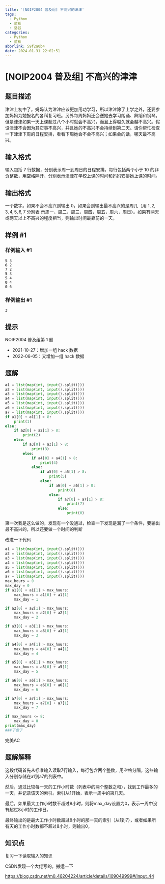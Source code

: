 ```yaml
---
title: '[NOIP2004 普及组] 不高兴的津津'
tags:
  - Python
  - 蓝桥
  - 洛谷
categories:
  - Python
  - 蓝桥
abbrlink: 59f2a0b4
date: 2024-01-31 22:02:51
---
```


# [NOIP2004 普及组] 不高兴的津津

## 题目描述

津津上初中了。妈妈认为津津应该更加用功学习，所以津津除了上学之外，还要参加妈妈为她报名的各科复习班。另外每周妈妈还会送她去学习朗诵、舞蹈和钢琴。但是津津如果一天上课超过八个小时就会不高兴，而且上得越久就会越不高兴。假设津津不会因为其它事不高兴，并且她的不高兴不会持续到第二天。请你帮忙检查一下津津下周的日程安排，看看下周她会不会不高兴；如果会的话，哪天最不高兴。

## 输入格式

输入包括 $7$ 行数据，分别表示周一到周日的日程安排。每行包括两个小于 $10$ 的非负整数，用空格隔开，分别表示津津在学校上课的时间和妈妈安排她上课的时间。

## 输出格式

一个数字。如果不会不高兴则输出 $0$，如果会则输出最不高兴的是周几（用 $1, 2, 3, 4, 5, 6, 7$ 分别表 示周一，周二，周三，周四，周五，周六，周日）。如果有两天或两天以上不高兴的程度相当，则输出时间最靠前的一天。

## 样例 #1

### 样例输入 #1

```
5 3
6 2
7 2
5 3
5 4
0 4
0 6
```

### 样例输出 #1

```
3
```

## 提示

NOIP2004 普及组第 1 题

- 2021-10-27：增加一组 hack 数据
- 2022-06-05：又增加一组 hack 数据

## 题解

```python
a1 = list(map(int, input().split()))
a2 = list(map(int, input().split()))
a3 = list(map(int, input().split()))
a4 = list(map(int, input().split()))
a5 = list(map(int, input().split()))
a6 = list(map(int, input().split()))
a7 = list(map(int, input().split()))
if a1[0] + a1[1] > 8:
    print(1)
else:
    if a2[0] + a2[1] > 8:
        print(2)
    else:
        if a3[0] + a3[1] > 8:
            print(3)
        else:
            if a4[0] + a4[1] > 8:
                print(4)
            else:
                if a5[0] + a5[1] > 8:
                    print(5)
                else:
                    if a6[0] + a6[1] > 8:
                        print(6)
                    else:
                        if a7[0] + a7[1] > 8:
                            print(7)
                        else:
                            print(0)

```

第一次我是这么做的，发现有一个没通过，检查一下发现是漏了一个条件，要输出最不高兴的，所以还要做一个时间的判断

改进一下代码

```python
a1 = list(map(int, input().split()))
a2 = list(map(int, input().split()))
a3 = list(map(int, input().split()))
a4 = list(map(int, input().split()))
a5 = list(map(int, input().split()))
a6 = list(map(int, input().split()))
a7 = list(map(int, input().split()))
max_hours = 0
max_day = 0
if a1[0] + a1[1] > max_hours:
    max_hours = a1[0] + a1[1]
    max_day = 1

if a2[0] + a2[1] > max_hours:
    max_hours = a2[0] + a2[1]
    max_day = 2

if a3[0] + a3[1] > max_hours:
    max_hours = a3[0] + a3[1]
    max_day = 3

if a4[0] + a4[1] > max_hours:
    max_hours = a4[0] + a4[1]
    max_day = 4

if a5[0] + a5[1] > max_hours:
    max_hours = a5[0] + a5[1]
    max_day = 5

if a6[0] + a6[1] > max_hours:
    max_hours = a6[0] + a6[1]
    max_day = 6

if a7[0] + a7[1] > max_hours:
    max_hours = a7[0] + a7[1]
    max_day = 7

if max_hours <= 8:
    max_day = 0
print(max_day)
###下雪了
```

完美AC

## 题解解释

这段代码首先从标准输入读取7行输入，每行包含两个整数，用空格分隔。这些输入分别存储在a1到a7的列表中。

然后，通过比较每一天的工作小时数（列表中的两个整数之和），找到工作最多的一天，并记录该天的索引。索引从1开始，表示一周中的第几天。

最后，如果最大工作小时数不超过8小时，则将max_day设置为0，表示一周中没有超过8小时的工作日。

最终输出的是最大工作小时数超过8小时的那一天的索引（从1到7），或者如果所有天的工作小时数都不超过8小时，则输出0。

## 知识点

复习一下读取输入的知识

CSDN发现一个大佬写的，搬运一下

https://blog.csdn.net/m0_46204224/article/details/109049999#/Input_44	
